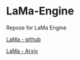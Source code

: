 # LaMa-Engine
Repose for LaMa Engine

[LaMa - github](https://github.com/advimman/lama)

[LaMa - Arxiv](https://arxiv.org/abs/2109.07161)
